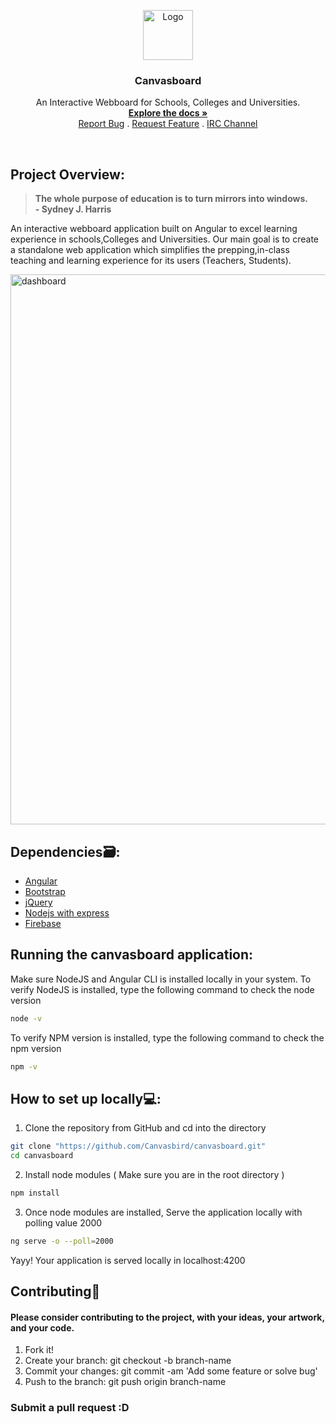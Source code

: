 <p align="center">
  <a href="https://github.com/goliakshay357/covid19-dashboard">
    <img src="src/assets/home/logo_color.png" alt="Logo" width="80" height="80">
  </a>

  <h3 align="center">Canvasboard</h3>

  <p align="center">
    An Interactive Webboard for Schools, Colleges and Universities. 
    <br />
    <a href="https://github.com/Canvasbird/canvasboard/"><strong>Explore the docs »</strong></a>
    <br />
    <a href="https://github.com/Canvasbird/canvasboard/issues">Report Bug</a>
    .
    <a href="https://github.com/Canvasbird/canvasboard/issues">Request Feature</a>
    .
    <a href="https://gitter.im/canvasbird/canvasboard-frontend">IRC Channel</a>
  
  </p>
</p>
</br>

## Project Overview:

 > <strong>The whole purpose of education is to turn mirrors into windows.<br>- Sydney J. Harris</strong>

An interactive webboard application built on Angular to excel learning experience in schools,Colleges and Universities. Our main goal is to create a standalone web application which simplifies the prepping,in-class teaching and learning experience for its users (Teachers, Students).

<img src="src/assets/home/home_scr.png" alt="dashboard" width="880">

## Dependencies🗃:
- [Angular]
- [Bootstrap]
- [jQuery]
- [Nodejs with express]
- [Firebase]

## Running the canvasboard application:
Make sure NodeJS and Angular CLI is installed locally in your system.
To verify NodeJS is installed, type the following command to check the node version
```bash
node -v
```
To verify NPM version is installed, type the following command to check the npm version
```bash
npm -v
```

## How to set up locally💻:
1. Clone the repository from GitHub and cd into the directory
```bash
git clone "https://github.com/Canvasbird/canvasboard.git"
cd canvasboard
```
2. Install node modules ( Make sure you are in the root directory )
```bash
npm install
```
3. Once node modules are installed, Serve the application locally with polling value 2000
```bash
ng serve -o --poll=2000
```

Yayy! Your application is served locally in localhost:4200

## Contributing🤝 
#### Please consider contributing to the project, with your ideas, your artwork, and your code.
1. Fork it!
2. Create your branch: git checkout -b branch-name
3. Commit your changes: git commit -am 'Add some feature or solve bug'
4. Push to the branch: git push origin branch-name
### Submit a pull request :D

[Angular]:<https://angular.io/>
[Bootstrap]:<https://getbootstrap.com/>
[jQuery]:<https://jquery.com/>
[Nodejs with express]:<https://expressjs.com/>
[Firebase]:<https://firebase.google.com/>

